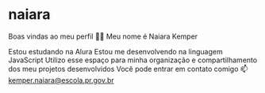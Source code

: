 # naiara
Boas vindas ao meu perfil 💙💙
Meu nome é Naiara Kemper

Estou estudando na Alura
Estou me desenvolvendo na linguagem JavaScript
Utilizo esse espaço para minha organização e compartilhamento dos meu projetos desenvolvidos
Você pode entrar em contato comigo 📫
kemper.naiara@escola.pr.gov.br
